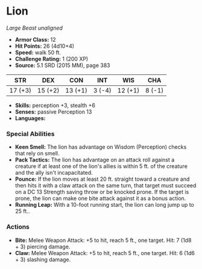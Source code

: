# Lion

*Large* *Beast* *unaligned*

- **Armor Class:** 12
- **Hit Points:** 26 (4d10+4)
- **Speed:** walk 50 ft.
- **Challenge Rating:** 1 (200 XP)
- **Source:** 5.1 SRD (2015 MM), page 383

| STR | DEX | CON | INT | WIS | CHA |
| --- | --- | --- | --- | --- | --- |
| 17 (+3) | 15 (+2) | 13 (+1) | 3 (-4) | 12 (+1) | 8 (-1) |

- **Skills:** perception +3, stealth +6
- **Senses:** passive Perception 13
- **Languages:** 

### Special Abilities

- **Keen Smell:** The lion has advantage on Wisdom (Perception) checks that rely on smell.
- **Pack Tactics:** The lion has advantage on an attack roll against a creature if at least one of the lion's allies is within 5 ft. of the creature and the ally isn't incapacitated.
- **Pounce:** If the lion moves at least 20 ft. straight toward a creature and then hits it with a claw attack on the same turn, that target must succeed on a DC 13 Strength saving throw or be knocked prone. If the target is prone, the lion can make one bite attack against it as a bonus action.
- **Running Leap:** With a 10-foot running start, the lion can long jump up to 25 ft..

### Actions

- **Bite:** Melee Weapon Attack: +5 to hit, reach 5 ft., one target. Hit: 7 (1d8 + 3) piercing damage.
- **Claw:** Melee Weapon Attack: +5 to hit, reach 5 ft., one target. Hit: 6 (1d6 + 3) slashing damage.



